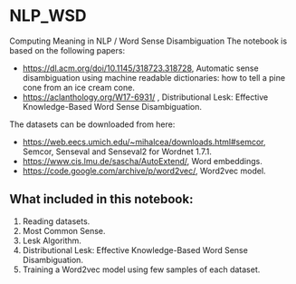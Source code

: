 # NLP_WSD
Computing Meaning in NLP / Word Sense Disambiguation
The notebook is based on the following papers:
- https://dl.acm.org/doi/10.1145/318723.318728, Automatic sense disambiguation using machine readable dictionaries: how to tell a pine cone from an ice cream cone.
- https://aclanthology.org/W17-6931/ , Distributional Lesk: Effective Knowledge-Based Word Sense Disambiguation.

The datasets can be downloaded from here:
- https://web.eecs.umich.edu/~mihalcea/downloads.html#semcor, Semcor, Senseval and Senseval2 for Wordnet 1.7.1.
- https://www.cis.lmu.de/sascha/AutoExtend/, Word embeddings.
- https://code.google.com/archive/p/word2vec/, Word2vec model.

## What included in this notebook:
1. Reading datasets.
2. Most Common Sense.
3. Lesk Algorithm.
4. Distributional Lesk: Effective Knowledge-Based Word Sense Disambiguation.
5. Training a Word2vec model using few samples of each dataset.
